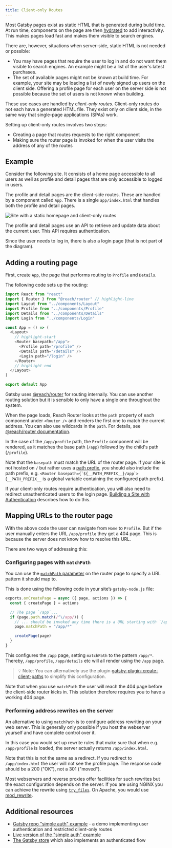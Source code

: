 ```yaml
---
title: Client-only Routes
---
```


Most Gatsby pages exist as static HTML that is generated during build time. At run time, components on the page are then [hydrated](/docs/react-hydration/) to add interactivity. This makes pages load fast and makes them visible to search engines.

There are, however, situations when server-side, static HTML is not needed or possible:

- You may have pages that require the user to log in and do not want them visible to search engines. An example might be a list of the user's latest purchases.
- The set of available pages might not be known at build time. For example, your site may be loading a list of newly signed up users on the client side. Offering a profile page for each user on the server side is not possible because the set of users is not known when building.

These use cases are handled by _client-only routes_. Client-only routes do not each have a generated HTML file. They exist only on client side, in the same way that single-page applications (SPAs) work.

Setting up client-only routes involves two steps:

- Creating a page that routes requests to the right component
- Making sure the router page is invoked for when the user visits the address of any of the routes

## Example

Consider the following site. It consists of a home page accessible to all users as well as profile and detail pages that are only accessible to logged in users.

The profile and detail pages are the client-side routes. These are handled by a component called `App`. There is a single `app/index.html` that handles both the profile and detail pages.

![Site with a static homepage and client-only routes](./images/client-only-routes.png)

The profile and detail pages use an API to retrieve and update data about the current user. This API requires authentication.

Since the user needs to log in, there is also a login page (that is not part of the diagram).

## Adding a routing page

First, create `App`, the page that performs routing to `Profile` and `Details`.

The following code sets up the routing:

```jsx:title=src/pages/app.js
import React from "react"
import { Router } from "@reach/router" // highlight-line
import Layout from "../components/Layout"
import Profile from "../components/Profile"
import Details from "../components/Details"
import Login from "../components/Login"

const App = () => (
  <Layout>
    // highlight-start
    <Router basepath="/app">
      <Profile path="/profile" />
      <Details path="/details" />
      <Login path="/login" />
    </Router>
    // highlight-end
  </Layout>
)

export default App
```

Gatsby uses [@reach/router](https://reach.tech/router/) for routing internally. You can use another routing solution but it is sensible to only have a single one throughout the system.

When the page loads, Reach Router looks at the `path` property of each component under `<Router />` and renders the first one to match the current address. You can also use wildcards in the `path`. For details, see [@reach/router documentation](https://reach.tech/router/api/Router).

In the case of the `/app/profile` path, the `Profile` component will be rendered, as it matches the base path (`/app`) followed by the child's path (`/profile`).

Note that the `basepath` must match the URL of the router page. If your site is not hosted on `/` but rather uses a [path prefix](/docs/path-prefix/), you should also include the path prefix, e.g. `` <Router basepath={`${__PATH_PREFIX__}/app`> `` (`__PATH_PREFIX__` is a global variable containing the configured path prefix).

If your client-only routes require authentication, you will also need to redirect unauthenticated users to the login page. [Building a Site with Authentication](/docs/building-a-site-with-authentication) describes how to do this.

## Mapping URLs to the router page

With the above code the user can navigate from `Home` to `Profile`. But if the user manually enters the URL `/app/profile` they get a 404 page. This is because the server does not know how to resolve this URL.

There are two ways of addressing this:

### Configuring pages with `matchPath`

You can use the [`matchPath` parameter](/docs/gatsby-internals-terminology/#matchpath) on the router page to specify a URL pattern it should map to.

This is done using the following code in your site’s `gatsby-node.js` file:

```javascript:title=gatsby-node.js
exports.onCreatePage = async ({ page, actions }) => {
  const { createPage } = actions

  // The page `/app`...
  if (page.path.match(/^\/app/)) {
    // ... should be invoked any time there is a URL starting with `/app/`
    page.matchPath = "/app/*"

    createPage(page)
  }
}
```

This configures the `/app` page, setting `matchPath` to the pattern `/app/*`. Thereby, `/app/profile`, `/app/details` etc will all render using the `/app` page.

> 💡 Note: You can alternatively use the plugin [gatsby-plugin-create-client-paths](/packages/gatsby-plugin-create-client-paths/) to simplify this configuration.

Note that when you use `matchPath` the user will reach the 404 page before the client-side router kicks in. This solution therefore requires you to have a working 404 page.

### Performing address rewrites on the server

An alternative to using `matchPath` is to configure address rewriting on your web server. This is generally only possible if you host the webserver yourself and have complete control over it.

In this case you would set up rewrite rules that make sure that when e.g. `/app/profile` is loaded, the server actually returns `/app/index.html`.

Note that this is not the same as a redirect. If you redirect to `/app/index.html` the user will not see the profile page.
The response code should be a 200 ("OK"), not a 301 ("moved").

Most webservers and reverse proxies offer facilities for such rewrites but the exact configuration depends on the server. If you are using NGINX you can achieve the rewrite using [`try_files`](https://docs.nginx.com/nginx/admin-guide/web-server/serving-static-content/#trying-several-options). On Apache, you would use [mod_rewrite](https://httpd.apache.org/docs/current/mod/mod_rewrite.html).

## Additional resources

- [Gatsby repo "simple auth" example](https://github.com/gatsbyjs/gatsby/blob/master/examples/simple-auth/) - a demo implementing user authentication and restricted client-only routes
- [Live version of the "simple auth" example](https://simple-auth.netlify.app/)
- [The Gatsby store](https://github.com/gatsbyjs/store.gatsbyjs.org) which also implements an authenticated flow
